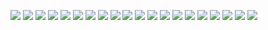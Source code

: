 ![](assets/1.PNG)
![](assets/2.0.PNG)
![](assets/2.1.PNG)
![](assets/3.PNG)
![](assets/4.PNG)
![](assets/5.PNG)
![](assets/6.PNG)
![](assets/7.PNG)
![](assets/8.PNG)
![](assets/9.PNG)
![](assets/10.PNG)
![](assets/10.1.PNG)
![](assets/10.3.PNG)
![](assets/14.PNG)
![](assets/15.PNG)
![](assets/16.PNG)
![](assets/17PNG)
![](assets/18.PNG)
![](assets/19PNG)
![](assets/20.G)

